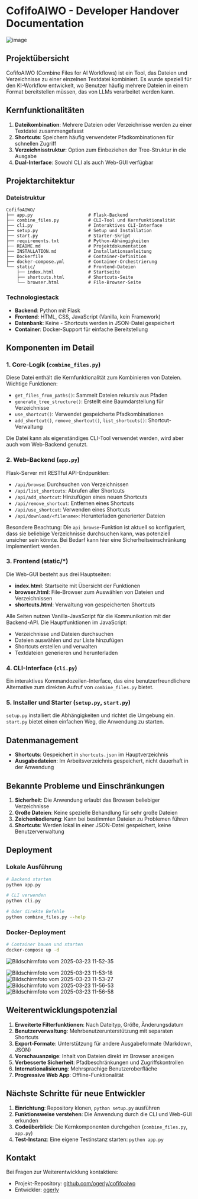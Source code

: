 # CofifoAIWO - Developer Handover Documentation


![image](https://github.com/user-attachments/assets/5211de74-fb52-4c96-becb-8c9bdbe889e6)

## Projektübersicht

CofifoAIWO (Combine Files for AI Workflows) ist ein Tool, das Dateien und Verzeichnisse zu einer einzelnen Textdatei kombiniert. Es wurde speziell für den KI-Workflow entwickelt, wo Benutzer häufig mehrere Dateien in einem Format bereitstellen müssen, das von LLMs verarbeitet werden kann.

## Kernfunktionalitäten

1. **Dateikombination**: Mehrere Dateien oder Verzeichnisse werden zu einer Textdatei zusammengefasst
2. **Shortcuts**: Speichern häufig verwendeter Pfadkombinationen für schnellen Zugriff
3. **Verzeichnisstruktur**: Option zum Einbeziehen der Tree-Struktur in die Ausgabe
4. **Dual-Interface**: Sowohl CLI als auch Web-GUI verfügbar

## Projektarchitektur

### Dateistruktur
```
CofifoAIWO/
├── app.py                     # Flask-Backend
├── combine_files.py           # CLI-Tool und Kernfunktionalität
├── cli.py                     # Interaktives CLI-Interface
├── setup.py                   # Setup und Installation
├── start.py                   # Starter-Skript
├── requirements.txt           # Python-Abhängigkeiten
├── README.md                  # Projektdokumentation
├── INSTALLATION.md            # Installationsanleitung
├── Dockerfile                 # Container-Definition
├── docker-compose.yml         # Container-Orchestrierung
└── static/                    # Frontend-Dateien
    ├── index.html             # Startseite
    ├── shortcuts.html         # Shortcuts-Seite
    └── browser.html           # File-Browser-Seite
```

### Technologiestack

- **Backend**: Python mit Flask
- **Frontend**: HTML, CSS, JavaScript (Vanilla, kein Framework)
- **Datenbank**: Keine - Shortcuts werden in JSON-Datei gespeichert
- **Container**: Docker-Support für einfache Bereitstellung

## Komponenten im Detail

### 1. Core-Logik (`combine_files.py`)

Diese Datei enthält die Kernfunktionalität zum Kombinieren von Dateien. Wichtige Funktionen:

- `get_files_from_paths()`: Sammelt Dateien rekursiv aus Pfaden
- `generate_tree_structure()`: Erstellt eine Baumdarstellung für Verzeichnisse
- `use_shortcut()`: Verwendet gespeicherte Pfadkombinationen
- `add_shortcut()`, `remove_shortcut()`, `list_shortcuts()`: Shortcut-Verwaltung

Die Datei kann als eigenständiges CLI-Tool verwendet werden, wird aber auch vom Web-Backend genutzt.

### 2. Web-Backend (`app.py`)

Flask-Server mit RESTful API-Endpunkten:

- `/api/browse`: Durchsuchen von Verzeichnissen
- `/api/list_shortcuts`: Abrufen aller Shortcuts
- `/api/add_shortcut`: Hinzufügen eines neuen Shortcuts
- `/api/remove_shortcut`: Entfernen eines Shortcuts
- `/api/use_shortcut`: Verwenden eines Shortcuts
- `/api/download/<filename>`: Herunterladen generierter Dateien

Besondere Beachtung: Die `api_browse`-Funktion ist aktuell so konfiguriert, dass sie beliebige Verzeichnisse durchsuchen kann, was potenziell unsicher sein könnte. Bei Bedarf kann hier eine Sicherheitseinschränkung implementiert werden.

### 3. Frontend (static/*)

Die Web-GUI besteht aus drei Hauptseiten:

- **index.html**: Startseite mit Übersicht der Funktionen
- **browser.html**: File-Browser zum Auswählen von Dateien und Verzeichnissen
- **shortcuts.html**: Verwaltung von gespeicherten Shortcuts

Alle Seiten nutzen Vanilla-JavaScript für die Kommunikation mit der Backend-API. Die Hauptfunktionen im JavaScript:

- Verzeichnisse und Dateien durchsuchen
- Dateien auswählen und zur Liste hinzufügen
- Shortcuts erstellen und verwalten
- Textdateien generieren und herunterladen

### 4. CLI-Interface (`cli.py`)

Ein interaktives Kommandozeilen-Interface, das eine benutzerfreundlichere Alternative zum direkten Aufruf von `combine_files.py` bietet.

### 5. Installer und Starter (`setup.py`, `start.py`)

`setup.py` installiert die Abhängigkeiten und richtet die Umgebung ein.
`start.py` bietet einen einfachen Weg, die Anwendung zu starten.

## Datenmanagement

- **Shortcuts**: Gespeichert in `shortcuts.json` im Hauptverzeichnis
- **Ausgabedateien**: Im Arbeitsverzeichnis gespeichert, nicht dauerhaft in der Anwendung

## Bekannte Probleme und Einschränkungen

1. **Sicherheit**: Die Anwendung erlaubt das Browsen beliebiger Verzeichnisse
2. **Große Dateien**: Keine spezielle Behandlung für sehr große Dateien
3. **Zeichenkodierung**: Kann bei bestimmten Dateien zu Problemen führen
4. **Shortcuts**: Werden lokal in einer JSON-Datei gespeichert, keine Benutzerverwaltung

## Deployment

### Lokale Ausführung

```bash
# Backend starten
python app.py

# CLI verwenden
python cli.py

# Oder direkte Befehle
python combine_files.py --help
```

### Docker-Deployment

```bash
# Container bauen und starten
docker-compose up -d
```

![Bildschirmfoto vom 2025-03-23 11-52-35](https://github.com/user-attachments/assets/6c4153d4-281c-4e30-9f0b-485744fd3648)

![Bildschirmfoto vom 2025-03-23 11-53-18](https://github.com/user-attachments/assets/c55356b0-0785-4372-a7ab-a1947db3ad8f)
![Bildschirmfoto vom 2025-03-23 11-53-27](https://github.com/user-attachments/assets/c1bc11dd-e514-47b9-a794-748f968a6105)
![Bildschirmfoto vom 2025-03-23 11-56-53](https://github.com/user-attachments/assets/2e6c3864-705c-471a-8446-b59ff3d56689)
![Bildschirmfoto vom 2025-03-23 11-56-58](https://github.com/user-attachments/assets/b3b2d26a-c181-420a-a860-f8fd762c49dc)






## Weiterentwicklungspotenzial

1. **Erweiterte Filterfunktionen**: Nach Dateityp, Größe, Änderungsdatum
2. **Benutzerverwaltung**: Mehrbenutzerunterstützung mit separaten Shortcuts
3. **Export-Formate**: Unterstützung für andere Ausgabeformate (Markdown, JSON)
4. **Vorschauanzeige**: Inhalt von Dateien direkt im Browser anzeigen
5. **Verbesserte Sicherheit**: Pfadbeschränkungen und Zugriffskontrollen
6. **Internationalisierung**: Mehrsprachige Benutzeroberfläche
7. **Progressive Web App**: Offline-Funktionalität

## Nächste Schritte für neue Entwickler

1. **Einrichtung**: Repository klonen, `python setup.py` ausführen
2. **Funktionsweise verstehen**: Die Anwendung durch die CLI und Web-GUI erkunden
3. **Codeüberblick**: Die Kernkomponenten durchgehen (`combine_files.py`, `app.py`)
4. **Test-Instanz**: Eine eigene Testinstanz starten: `python app.py`

## Kontakt

Bei Fragen zur Weiterentwicklung kontaktiere: 
- Projekt-Repository: [github.com/ogerly/cofifoaiwo](https://github.com/ogerly/cofifoaiwo)
- Entwickler: [ogerly](https://github.com/ogerly)
